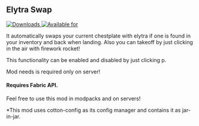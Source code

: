 ## Elytra Swap

[![Downloads](http://cf.way2muchnoise.eu/full_353164_downloads.svg)
![Available for](http://cf.way2muchnoise.eu/versions/353164.svg)](https://www.curseforge.com/minecraft/mc-mods/elytra-swap)

It automatically swaps your current chestplate with elytra if one is found in your inventory and back when landing.
Also you can takeoff by just clicking in the air with firework rocket!

This functionality can be enabled and disabled by just clicking p.

Mod needs is required only on server!

#### Requires Fabric API.

Feel free to use this mod in modpacks and on servers!

*This mod uses cotton-config as its config manager and contains it as jar-in-jar.
